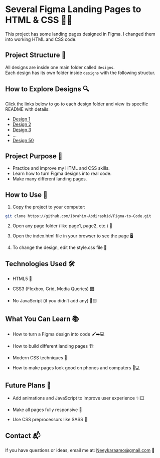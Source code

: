 # Several Figma Landing Pages to HTML & CSS 🎨✨

This project has some landing pages designed in Figma. I changed them into working HTML and CSS code.

## Project Structure 📁

All designs are inside one main folder called `designs`.  
Each design has its own folder inside `designs` with the following structur.

## How to Explore Designs 🔍

Click the links below to go to each design folder and view its specific README with details:

- [Design 1](./designs/design1/README.md)
- [Design 2](./designs/design2/README.md)
- [Design 3](./designs/design3/README.md)
- ...  
- [Design 50](./designs/design50/README.md)

## Project Purpose 🎯

- Practice and improve my HTML and CSS skills.
- Learn how to turn Figma designs into real code.
- Make many different landing pages.

## How to Use 🚀

1. Copy the project to your computer:

```bash
git clone https://github.com/Ibrahim-Abdirashid/Figma-to-Code.git

```

2. Open any page folder (like page1, page2, etc.) 📂

3. Open the index.html file in your browser to see the page 🖥️

4. To change the design, edit the style.css file 🎨

## Technologies Used 🛠️
- HTML5 📄

- CSS3 (Flexbox, Grid, Media Queries) 🎛️

- No JavaScript (if you didn’t add any) 🚫🟨

## What You Can Learn 📚
- How to turn a Figma design into code 🖌️➡️💻

- How to build different landing pages 🏗️

- Modern CSS techniques 🎯

- How to make pages look good on phones and computers 📱💻

## Future Plans 🔮
- Add animations and JavaScript to improve user experience ✨🎞️

- Make all pages fully responsive 📐

- Use CSS preprocessors like SASS 💅

## Contact 📬
If you have questions or ideas, email me at: [Neeykaraamo@gmail.com](Neeykaraamo@gmail.com) 📧
